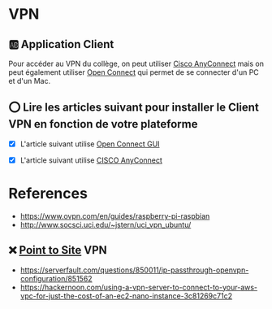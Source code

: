 # VPN

## :ab: Application Client

Pour accéder au VPN du collège, on peut utiliser [Cisco AnyConnect](https://www.cisco.com/c/en_ca/products/security/anyconnect-secure-mobility-client) mais on peut également utiliser [Open Connect](http://www.infradead.org/openconnect/) qui permet de se connecter d'un PC et d'un Mac. 

## :o: Lire les articles suivant pour installer le Client VPN en fonction de votre plateforme

- [x] L'article suivant utilise [Open Connect GUI](openconnect-gui)

- [x] L'article suivant utilise [CISCO AnyConnect](Microsoft%20vpn)


# References

- https://www.ovpn.com/en/guides/raspberry-pi-raspbian
- http://www.socsci.uci.edu/~jstern/uci_vpn_ubuntu/


## :x: [Point to Site](P2S-S2S) VPN

- https://serverfault.com/questions/850011/ip-passthrough-openvpn-configuration/851562
- https://hackernoon.com/using-a-vpn-server-to-connect-to-your-aws-vpc-for-just-the-cost-of-an-ec2-nano-instance-3c81269c71c2
